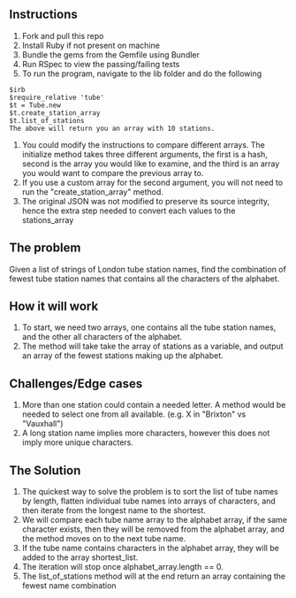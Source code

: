 ## Instructions
1. Fork and pull this repo
1. Install Ruby if not present on machine
1. Bundle the gems from the Gemfile using Bundler
1. Run RSpec to view the passing/failing tests
1. To run the program, navigate to the lib folder and do the following

  ```
  $irb
  $require_relative 'tube'  
  $t = Tube.new
  $t.create_station_array
  $t.list_of_stations
  The above will return you an array with 10 stations.
  ```
1. You could modify the instructions to compare different arrays. The initialize method takes three different arguments, the first is a hash, second is the array you would like to examine, and the third is an array you would want to compare the previous array to.
1. If you use a custom array for the second argument, you will not need to run the "create_station_array" method.
1. The original JSON was not modified to preserve its source integrity, hence the extra step needed to convert each values to the stations_array


## The problem

Given a list of strings of London tube station names, find the combination of fewest tube station names that contains all the characters of the alphabet.

## How it will work

1. To start, we need two arrays, one contains all the tube station names, and the other all characters of the alphabet.
1. The method will take take the array of stations as a variable, and output an array of the fewest stations making up the alphabet.

## Challenges/Edge cases
1. More than one station could contain a needed letter. A method would be needed to select one from all available. (e.g. X in "Brixton" vs "Vauxhall")
1. A long station name implies more characters, however this does not imply more unique characters.

## The Solution
1. The quickest way to solve the problem is to sort the list of tube names by length, flatten individual tube names into arrays of characters, and then iterate from the longest name to the shortest.
1. We will compare each tube name array to the alphabet array, if the same character exists, then they will be removed from the alphabet array, and the method moves on to the next tube name.
1. If the tube name contains characters in the alphabet array, they will be added to the array shortest_list.
1. The iteration will stop once alphabet_array.length == 0.
1. The list_of_stations method will at the end return an array containing the fewest name combination
